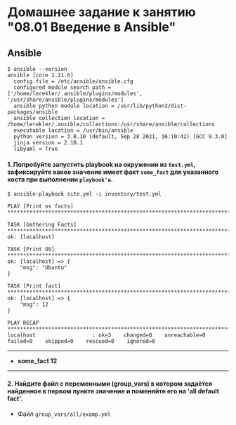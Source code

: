 # Домашнее задание к занятию "08.01 Введение в Ansible"

## Ansible

```shell
$ ansible --version
ansible [core 2.11.6] 
  config file = /etc/ansible/ansible.cfg
  configured module search path = ['/home/lerekler/.ansible/plugins/modules', '/usr/share/ansible/plugins/modules']
  ansible python module location = /usr/lib/python3/dist-packages/ansible
  ansible collection location = /home/lerekler/.ansible/collections:/usr/share/ansible/collections
  executable location = /usr/bin/ansible
  python version = 3.8.10 (default, Sep 28 2021, 16:10:42) [GCC 9.3.0]
  jinja version = 2.10.1
  libyaml = True
```

#### 1. Попробуйте запустить playbook на окружении из `test.yml`, зафиксируйте какое значение имеет факт `some_fact` для указанного хоста при выполнении `playbook'a`.

```shell
$ ansible-playbook site.yml -i inventory/test.yml

PLAY [Print os facts] **************************************************************************************************************************************************************************************************************

TASK [Gathering Facts] *************************************************************************************************************************************************************************************************************
ok: [localhost]

TASK [Print OS] ********************************************************************************************************************************************************************************************************************
ok: [localhost] => {
    "msg": "Ubuntu"
}

TASK [Print fact] ******************************************************************************************************************************************************************************************************************
ok: [localhost] => {
    "msg": 12
}

PLAY RECAP *************************************************************************************************************************************************************************************************************************
localhost                  : ok=3    changed=0    unreachable=0    failed=0    skipped=0    rescued=0    ignored=0  
```

---------------------------------------------------
* **some_fact 12**
---------------------------------------------------

#### 2. Найдите файл с переменными (group_vars) в котором задаётся найденное в первом пункте значение и поменяйте его на 'all default fact'.

* Файл `group_vars/all/examp.yml` 
